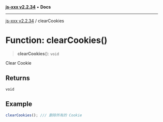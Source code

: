 [**js-xxx v2.2.34**](../README.md) • **Docs**

***

[js-xxx v2.2.34](../README.md) / clearCookies

# Function: clearCookies()

> **clearCookies**(): `void`

Clear Cookie

## Returns

`void`

## Example

```ts
clearCookies(); /// 删除所有的 Cookie
```
